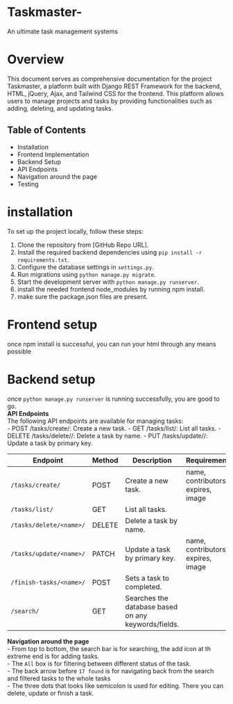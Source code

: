 # Taskmaster-
An ultimate task management systems  

# Overview  
This document serves as comprehensive documentation for the project Taskmaster, a platform built with Django REST Framework for the backend, HTML, jQuery, Ajax, and Tailwind CSS for the frontend. This platform allows users to manage projects and tasks by providing functionalities such as adding, deleting, and updating tasks.  


## Table of Contents  

- Installation  
- Frontend Implementation
- Backend Setup
- API Endpoints
- Navigation around the page
- Testing
# installation  
To set up the project locally, follow these steps:  

1. Clone the repository from [GitHub Repo URL].
2. Install the required backend dependencies using `pip install -r requirements.txt`.
3. Configure the database settings in `settings.py`.
4. Run migrations using `python manage.py migrate`.
5. Start the development server with `python manage.py runserver`.
6. install the needed frontend node_modules by running npm install.
7. make sure the package.json files are present.

# Frontend setup  
once npm install is successful, you can run your html through any means possible  
# Backend setup
once `python manage.py runserver` is running successfully, you are good to go.  
**API Endpoints**  
The following API endpoints are available for managing tasks:  
    - POST /tasks/create/: Create a new task.
    - GET /tasks/list/: List all tasks.
    - DELETE /tasks/delete/<name>/: Delete a task by name.
    - PUT /tasks/update/<pk>/: Update a task by primary key.    
    
| Endpoint                   | Method | Description                       |Requirements|
|----------------------------|--------|-----------------------------------|------------|
| `/tasks/create/`          | POST   | Create a new task.               |name, contributors, expires, image|
| `/tasks/list/`            | GET    | List all tasks.                  |
| `/tasks/delete/<name>/`   | DELETE | Delete a task by name.           |
| `/tasks/update/<name>/`   | PATCH    | Update a task by primary key.  |name, contributors, expires, image|  
| `/finish-tasks/<name>/`   | POST   | Sets a task to completed.      |
| `/search/`                | GET    | Searches the database based on any keywords/fields.|

**Navigation around the page**  
    - From top to bottom, the search bar is for searching, the add icon at th extreme end is for adding tasks.  
    - The `All` box is for filtering between different status of the task.  
    - The back arrow before `17 found` is for navigating back from the search and filtered tasks to the whole tasks  
    - The three dots that looks like semicolon is used for editing. There you can delete, update or finish a task.


  
